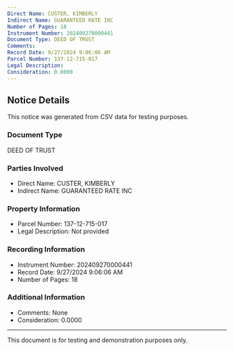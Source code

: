 ```yaml
---
Direct Name: CUSTER, KIMBERLY
Indirect Name: GUARANTEED RATE INC
Number of Pages: 18
Instrument Number: 202409270000441
Document Type: DEED OF TRUST
Comments: 
Record Date: 9/27/2024 9:06:06 AM
Parcel Number: 137-12-715-017
Legal Description: 
Consideration: 0.0000
---
```


## Notice Details

This notice was generated from CSV data for testing purposes.

### Document Type
DEED OF TRUST

### Parties Involved
- Direct Name: CUSTER, KIMBERLY
- Indirect Name: GUARANTEED RATE INC

### Property Information
- Parcel Number: 137-12-715-017
- Legal Description: Not provided

### Recording Information
- Instrument Number: 202409270000441
- Record Date: 9/27/2024 9:06:06 AM
- Number of Pages: 18

### Additional Information
- Comments: None
- Consideration: 0.0000

---

This document is for testing and demonstration purposes only.

